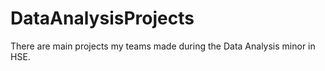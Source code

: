 # DataAnalysisProjects
There are main projects my teams made during the Data Analysis minor in HSE.
